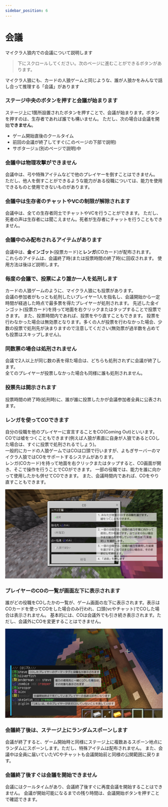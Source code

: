 ```yaml
---
sidebar_position: 6
---
```


# 会議

マイクラ人狼内での会議について説明します

> 下にスクロールしてください。次のページに進むことができるボタンがあります。

マイクラ人狼にも、カードの人狼ゲームと同じような、誰が人狼かをみんなで話し合って推理する「会議」があります

### ステージ中央のボタンを押すと会議が始まります

ステージ上に1箇所設置されたボタンを押すことで、会議が始まります。ボタンを押すのは、生存者であれば誰でも構いません。
ただし、次の場合は会議を開始**できません**。
 - ゲーム開始直後のクールタイム
 - 前回の会議が終了してすぐ(このページの下部で説明)
 - サボタージュ(別のページで説明)中

### 会議中は物理攻撃ができません

会議中は、弓や特殊アイテムなどで他のプレイヤーを倒すことはできません。
ただし、他人を倒すことができるような能力がある役職については、能力を使用できるものと使用できないものがあります。

### 会議中は生存者のチャットやVCの制限が解除されます

会議中は、全ての生存者同士でチャットやVCを行うことができます。
ただし、死者の声は生存者には聞こえません。死者が生存者にチャットを行うこともできません。

### 会議中のみ配布されるアイテムがあります

会議中は、**金インゴット**(投票カード)と**レンガ**(COカード)が配布されます。   
これらのアイテムは、会議終了時(または投票時間の終了時)に回収されます。
使用方法は後ほど説明します。

### 毎度の会議で、投票により誰か一人を処刑します

カードの人狼ゲームのように、マイクラ人狼にも投票があります。  
会議の参加者がもっとも処刑したいプレイヤー1人を指名し、会議開始から一定時間が経過した時点で最多票を得たプレイヤーが処刑されます。
先述した金インゴット(投票カード)を持って地面を右クリックまたはタップすることで投票できます。
また、投票時間内であれば、投票をやり直すこともできます。
投票を行わなかった場合は無効票となります。多くの人が投票を行わなかった場合、少数の投票で処刑先が決まりますので注意してください(無効票が過半数を占めても投票はスキップしません)。

### 同数票の場合は処刑されません

会議で2人以上が同じ数の表を得た場合は、どちらも処刑されずに会議が終了します。  
全てのプレイヤーが投票しなかった場合も同様に誰も処刑されません。

### 投票先は開示されます

投票時間の終了時(処刑時)に、誰が誰に投票したかが会議参加者全員に公表されます。

### レンガを使ってCOできます

自分の役職を他のプレイヤーに宣言することをCO(Coming Out)といいます。COでは嘘をつくこともできます(例えば人狼が素直に自身が人狼であるとCOした場合は、すぐに投票で処刑されるでしょう)。  
一般的にカードの人狼ゲームではCOは口頭で行いますが、よもぎサーバーのマイクラ人狼ではCOをサポートするシステムがあります。  
レンガ(COカード)を持って地面を右クリックまたはタップすると、CO画面が開き、そこで操作を行うことでCOができます。
一部の役職では、能力を誰に向かって使用したかも併せてCOできます。
また、会議時間内であれば、COをやり直すこともできます。

![how_to_co](./img/co_1.png)

### プレイヤーのCOの一覧が画面左下に表示されます

誰がどの役職をCOしたかの一覧が、ゲーム画面の左下に表示されます。表示はCOカードを使ってCOをした場合のみ行われ、口頭(vcやチャット)でCOした場合は表示されません。
基本的には、COは会議外でも引き続き表示されます。ただし、会議外にCOを変更することはできません。

![how_to_co](./img/co_2.png)

### 会議終了後は、ステージ上にランダムスポーンします

会議が終了すると、ゲーム開始時と同様にステージ上に複数あるスポーン地点にランダムにスポーンします。ただし、特殊アイテムは配布されません。
また、会議中は全員に届いていたVCやチャットも会議開始前と同様の公開範囲に戻ります。

### 会議終了後すぐは会議を開始できません

会議にはクールタイムがあり、会議終了後すぐに再度会議を開始することはできません。
会議が開始可能になるまでの残り時間は、会議開始ボタンを押すことで確認できます。

